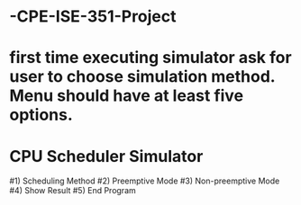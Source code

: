 # -CPE-ISE-351-Project

# first time executing simulator ask for user to choose simulation method. Menu should have at least five options. 

# CPU Scheduler Simulator
#1) Scheduling Method
#2) Preemptive Mode
#3) Non-preemptive Mode
#4) Show Result
#5) End Program
